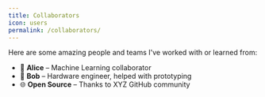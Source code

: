 ```yaml
---
title: Collaborators
icon: users
permalink: /collaborators/
---
```


Here are some amazing people and teams I've worked with or learned from:

- 🧠 **Alice** – Machine Learning collaborator
- 🔧 **Bob** – Hardware engineer, helped with prototyping
- 🌐 **Open Source** – Thanks to XYZ GitHub community
